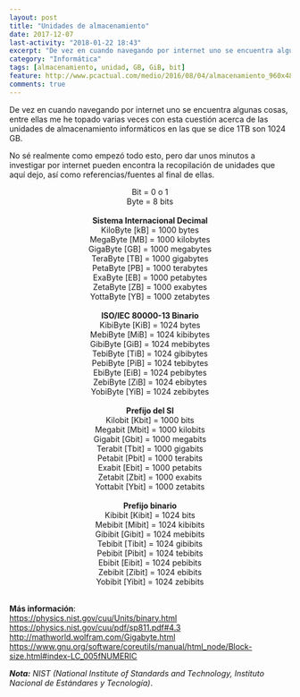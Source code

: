 ```yaml
---
layout: post
title: "Unidades de almacenamiento"
date: 2017-12-07
last-activity: "2018-01-22 18:43"
excerpt: "De vez en cuando navegando por internet uno se encuentra algunas cosas, en las que se dice 1TB son 1024 GB, no sé realmente como empezó todo esto..."
category: "Informática"
tags: [almacenamiento, unidad, GB, GiB, bit]
feature: http://www.pcactual.com/medio/2016/08/04/almacenamiento_960x486_323ba89d.jpg
comments: true
---
```


De vez en cuando navegando por internet uno se encuentra algunas cosas, entre ellas me he topado varias veces con esta cuestión acerca de las unidades de almacenamiento informáticos en las que se dice 1TB son 1024 GB.

No sé realmente como empezó todo esto, pero dar unos minutos a investigar por internet pueden encontra la recopilación de unidades que aquí dejo, así como referencias/fuentes al final de ellas.<br>

<div align="center">
	Bit = 0 o 1<br>
	Byte = 8 bits<br>
	<br>
	<b>Sistema Internacional Decimal</b><br>
	KiloByte [kB] = 1000 bytes<br>
	MegaByte [MB] = 1000 kilobytes<br>
	GigaByte [GB] = 1000 megabytes<br>  
	TeraByte [TB] = 1000 gigabytes<br>  
	PetaByte [PB] = 1000 terabytes<br>  
	ExaByte [EB] = 1000 petabytes<br>  
	ZetaByte [ZB] = 1000 exabytes<br>  
	YottaByte [YB] = 1000 zetabytes<br>  
	<br>
	<b>ISO/IEC 80000-13 Binario</b><br>  
	KibiByte [KiB] = 1024 bytes<br>  
	MebiByte [MiB] = 1024 kibibytes<br>  
	GibiByte [GiB] = 1024 mebibytes<br>  
	TebiByte [TiB] = 1024 gibibytes<br>  
	PebiByte [PiB] = 1024 tebibytes<br>  
	EbiByte [EiB] = 1024 pebibytes<br>  
	ZebiByte [ZiB] = 1024 ebibytes<br>  
	YobiByte [YiB] = 1024 zebibytes<br>
	<br>
	<b>Prefijo del SI</b><br>
	Kilobit [Kbit] = 1000 bits<br>  
	Megabit [Mbit] = 1000 kilobits<br>  
	Gigabit [Gbit] = 1000 megabits<br>  
	Terabit [Tbit] = 1000 gigabits<br>  
	Petabit [Pbit] = 1000 terabits<br>  
	Exabit [Ebit] = 1000 petabits<br>  
	Zetabit [Zbit] = 1000 exabits<br>  
	Yottabit [Ybit] = 1000 zetabits<br>  
	<br>
	<b>Prefijo binario</b><br>  
	Kibibit [Kibit] = 1024 bits<br>  
	Mebibit [Mibit] = 1024 kibibits<br>  
	Gibibit [Gibit] = 1024 mebibits<br>  
	Tebibit [Tibit] = 1024 gibibits<br>  
	Pebibit [Pibit] = 1024 tebibits<br>  
	Ebibit [Eibit] = 1024 pebibits<br>  
	Zebibit [Zibit] = 1024 ebibits<br>  
	Yobibit [Yibit]	= 1024 zebibits<br>  
</div>
<br>

<b>Más información</b>:<br>
https://physics.nist.gov/cuu/Units/binary.html<br>
https://physics.nist.gov/cuu/pdf/sp811.pdf#4.3<br>
http://mathworld.wolfram.com/Gigabyte.html<br>
https://www.gnu.org/software/coreutils/manual/html_node/Block-size.html#index-LC_005fNUMERIC<br>

<em><b>Nota:</b> NIST (National Institute of Standards and Technology, Instituto Nacional de Estándares y Tecnología)</em>.
